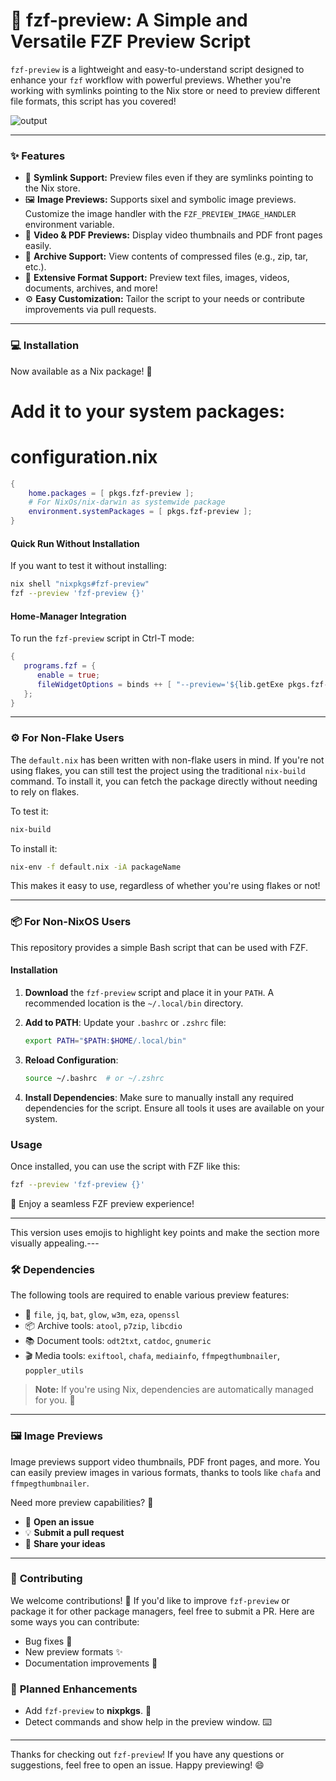 # 🚀 **fzf-preview**: A Simple and Versatile FZF Preview Script

`fzf-preview` is a lightweight and easy-to-understand script designed to enhance your `fzf` workflow with powerful previews. Whether you're working with symlinks pointing to the Nix store or need to preview different file formats, this script has you covered!

![output](https://github.com/user-attachments/assets/c5f5b892-1794-4efd-9254-fe6569e918ea)

---

### ✨ **Features**

- 🔗 **Symlink Support:** Preview files even if they are symlinks pointing to the Nix store.
- 🖼️ **Image Previews:** Supports sixel and symbolic image previews. Customize the image handler with the `FZF_PREVIEW_IMAGE_HANDLER` environment variable.
- 🎥 **Video & PDF Previews:** Display video thumbnails and PDF front pages easily.
- 📂 **Archive Support:** View contents of compressed files (e.g., zip, tar, etc.).
- 🔧 **Extensive Format Support:** Preview text files, images, videos, documents, archives, and more!
- ⚙️ **Easy Customization:** Tailor the script to your needs or contribute improvements via pull requests.

---

### 💻 **Installation**

Now available as a Nix package! 🎉

# Add it to your system packages:
# configuration.nix
```nix
{
    home.packages = [ pkgs.fzf-preview ];
    # For NixOs/nix-darwin as systemwide package
    environment.systemPackages = [ pkgs.fzf-preview ];
}
```

#### Quick Run Without Installation

If you want to test it without installing:
```sh
nix shell "nixpkgs#fzf-preview"
fzf --preview 'fzf-preview {}'
```

#### Home-Manager Integration

To run the `fzf-preview` script in Ctrl-T mode:
```nix
{
   programs.fzf = {
      enable = true;
      fileWidgetOptions = binds ++ [ "--preview='${lib.getExe pkgs.fzf-preview}' {}" ];
   };
}
```

---

### ⚙️ **For Non-Flake Users**

The `default.nix` has been written with non-flake users in mind. If you're not using flakes, you can still test the project using the traditional `nix-build` command. To install it, you can fetch the package directly without needing to rely on flakes.

To test it:
```bash
nix-build
```

To install it:
```bash
nix-env -f default.nix -iA packageName
```

This makes it easy to use, regardless of whether you're using flakes or not!

---

### 📦 For Non-NixOS Users

This repository provides a simple Bash script that can be used with FZF.

#### Installation
1. **Download** the `fzf-preview` script and place it in your `PATH`.
   A recommended location is the `~/.local/bin` directory.

2. **Add to PATH**: Update your `.bashrc` or `.zshrc` file:
   ```bash
   export PATH="$PATH:$HOME/.local/bin"
   ```

3. **Reload Configuration**:
   ```bash
   source ~/.bashrc  # or ~/.zshrc
   ```

4. **Install Dependencies**:
   Make sure to manually install any required dependencies for the script. Ensure all tools it uses are available on your system.

### Usage
Once installed, you can use the script with FZF like this:
```bash
fzf --preview 'fzf-preview {}'
```

🎉 Enjoy a seamless FZF preview experience!

---

This version uses emojis to highlight key points and make the section more visually appealing.---

### 🛠️ **Dependencies**

The following tools are required to enable various preview features:
- 📝 `file`, `jq`, `bat`, `glow`, `w3m`, `eza`, `openssl`
- 📦 Archive tools: `atool`, `p7zip`, `libcdio`
- 📚 Document tools: `odt2txt`, `catdoc`, `gnumeric`
- 🎬 Media tools: `exiftool`, `chafa`, `mediainfo`, `ffmpegthumbnailer`, `poppler_utils`

> **Note:** If you're using Nix, dependencies are automatically managed for you. 🎉

---

### 🖼️ **Image Previews**

Image previews support video thumbnails, PDF front pages, and more. You can easily preview images in various formats, thanks to tools like `chafa` and `ffmpegthumbnailer`.

Need more preview capabilities? 🙌
- 📌 **Open an issue**
- 💡 **Submit a pull request**
- 💬 **Share your ideas**

---

### 🤝 **Contributing**

We welcome contributions! 👐 If you'd like to improve `fzf-preview` or package it for other package managers, feel free to submit a PR. Here are some ways you can contribute:
- Bug fixes 🐛
- New preview formats ✨
- Documentation improvements 📖

### 📅 **Planned Enhancements**
- Add `fzf-preview` to **nixpkgs**. 🚀
- Detect commands and show help in the preview window. ⌨️

---

Thanks for checking out `fzf-preview`! If you have any questions or suggestions, feel free to open an issue. Happy previewing! 😄
